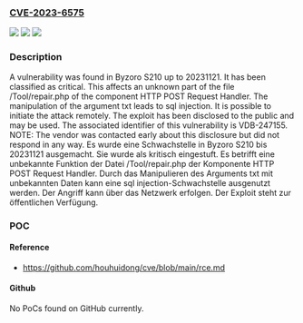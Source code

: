 ### [CVE-2023-6575](https://cve.mitre.org/cgi-bin/cvename.cgi?name=CVE-2023-6575)
![](https://img.shields.io/static/v1?label=Product&message=S210&color=blue)
![](https://img.shields.io/static/v1?label=Version&message=20231121%20&color=brightgreen)
![](https://img.shields.io/static/v1?label=Vulnerability&message=CWE-89%20SQL%20Injection&color=brightgreen)

### Description

A vulnerability was found in Byzoro S210 up to 20231121. It has been classified as critical. This affects an unknown part of the file /Tool/repair.php of the component HTTP POST Request Handler. The manipulation of the argument txt leads to sql injection. It is possible to initiate the attack remotely. The exploit has been disclosed to the public and may be used. The associated identifier of this vulnerability is VDB-247155. NOTE: The vendor was contacted early about this disclosure but did not respond in any way.
Es wurde eine Schwachstelle in Byzoro S210 bis 20231121 ausgemacht. Sie wurde als kritisch eingestuft. Es betrifft eine unbekannte Funktion der Datei /Tool/repair.php der Komponente HTTP POST Request Handler. Durch das Manipulieren des Arguments txt mit unbekannten Daten kann eine sql injection-Schwachstelle ausgenutzt werden. Der Angriff kann über das Netzwerk erfolgen. Der Exploit steht zur öffentlichen Verfügung.

### POC

#### Reference
- https://github.com/houhuidong/cve/blob/main/rce.md

#### Github
No PoCs found on GitHub currently.

